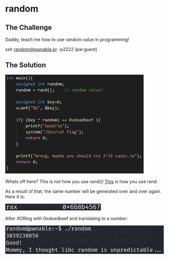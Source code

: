 # random

## The Challenge

Daddy, teach me how to use random value in programming!

ssh random@pwnable.kr -p2222 \(pw:guest\)

## The Solution

![](../.gitbook/assets/image%20%2823%29.png)

Whats off here? This is not how you use rand\(\)! [This](https://stackoverflow.com/questions/1108780/why-do-i-always-get-the-same-sequence-of-random-numbers-with-rand) is how you use rand.

As a result of that, the same number will be generated over and over again. Here it is:

![](../.gitbook/assets/image%20%2825%29.png)

After XORing with 0xdeadbeef and translating to a number:

 

![](../.gitbook/assets/image%20%2826%29.png)

